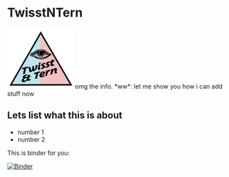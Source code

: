 # TwisstNTern

<img src="logo.jpeg" height="140pt" align="bottom">
omg the info. *ww*: let me show you how i can add stuff now

## Lets list what this is about

 * number 1
 * number 2

This is binder for you:

[![Binder](https://mybinder.org/badge_logo.svg)](https://mybinder.org/v2/gh/HilaLifchitz/TwisstNTern/main?labpath=Example.ipynb)

